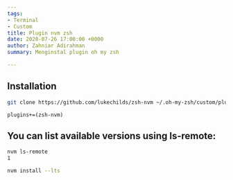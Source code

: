 ```yaml
---
tags:
- Terminal
- Custom
title: Plugin nvm zsh
date: 2020-07-26 17:00:00 +0000
author: Zahniar Adirahman
summary: Menginstal plugin oh my zsh

---
```

## Installation

```bash
git clone https://github.com/lukechilds/zsh-nvm ~/.oh-my-zsh/custom/plugins/zsh-nvm
```

`plugins+=(zsh-nvm)`

## You can list available versions using ls-remote:

```bash
nvm ls-remote
1
```

```bash
nvm install --lts
```
